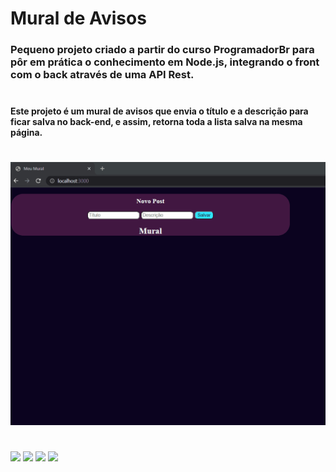 # Mural de Avisos

### Pequeno projeto criado a partir do curso <a url="https://programadorbr.com/">ProgramadorBr</a> para pôr em prática o conhecimento em Node.js, integrando o front com o back através de uma API Rest.<br><br>
#### Este projeto é um mural de avisos que envia o título e a descrição para ficar salva no back-end, e assim, retorna toda a lista salva na mesma página.
 
#

<img width="800px" src="./readmegif/mural.gif">

#
<div style="display:inline-block">
<img src="https://img.shields.io/badge/HTML5-E34F26?style=for-the-badge&logo=html5&logoColor=white">
<img src="https://img.shields.io/badge/CSS3-1572B6?style=for-the-badge&logo=css3&logoColor=white">
<img src="https://img.shields.io/badge/JavaScript-F7DF1E?style=for-the-badge&logo=javascript&logoColor=black">
<img src="https://img.shields.io/badge/Node.js-43853D?style=for-the-badge&logo=node.js&logoColor=white">
  </div>
